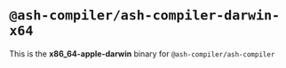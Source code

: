 # `@ash-compiler/ash-compiler-darwin-x64`

This is the **x86_64-apple-darwin** binary for `@ash-compiler/ash-compiler`
